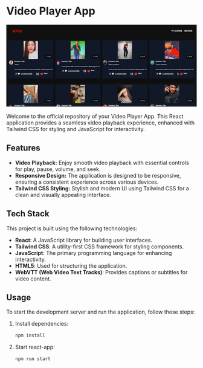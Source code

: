 # Video Player App

![Video Player Screenshot](./VideoImg.png)

Welcome to the official repository of your Video Player App. This React application provides a seamless video playback experience, enhanced with Tailwind CSS for styling and JavaScript for interactivity.

## Features

- **Video Playback:** Enjoy smooth video playback with essential controls for play, pause, volume, and seek.
- **Responsive Design:** The application is designed to be responsive, ensuring a consistent experience across various devices.
- **Tailwind CSS Styling:** Stylish and modern UI using Tailwind CSS for a clean and visually appealing interface.

## Tech Stack

This project is built using the following technologies:

- **React**: A JavaScript library for building user interfaces.
- **Tailwind CSS**: A utility-first CSS framework for styling components.
- **JavaScript**: The primary programming language for enhancing interactivity.
- **HTML5**: Used for structuring the application.
- **WebVTT (Web Video Text Tracks)**: Provides captions or subtitles for video content.

## Usage

To start the development server and run the application, follow these steps:

1. Install dependencies:

   ```bash
   npm install
2. Start react-app:

   ```bash
   npm run start
